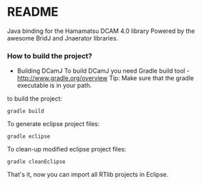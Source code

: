 # README #

Java binding for the Hamamatsu DCAM 4.0 library
Powered by the awesome BridJ and Jnaerator libraries.

### How to build the project? ###

* Building DCamJ
To build DCamJ you need Gradle build tool - http://www.gradle.org/overview
Tip: Make sure that the gradle executable is in your path.

to build the project:

    gradle build

To generate eclipse project files:

    gradle eclipse

To clean-up modified eclipse project files:

    gradle cleanEclipse

That's it, now you can import all RTlib projects in Eclipse. 
